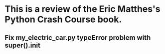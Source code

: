 # This is a review of the Eric Matthes's Python Crash Course book.


## Fix my_electric_car.py typeError problem with super().__init__

<!-- TypeError: super() takes at least 1 argument (0 given) -->